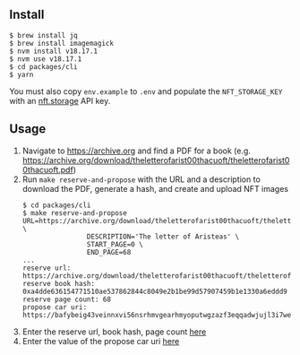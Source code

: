 ## Install

```
$ brew install jq
$ brew install imagemagick
$ nvm install v18.17.1
$ nvm use v18.17.1
$ cd packages/cli
$ yarn
```

You must also copy `env.example` to `.env` and populate the `NFT_STORAGE_KEY` with an [nft.storage](https://nft.storage) API key.

## Usage
1. Navigate to https://archive.org and find a PDF for a book (e.g. https://archive.org/download/theletterofarist00thacuoft/theletterofarist00thacuoft.pdf)
1. Run `make reserve-and-propose` with the URL and a description to download the PDF, generate a hash, and create and upload NFT images
    ```{bash}
    $ cd packages/cli
    $ make reserve-and-propose URL=https://archive.org/download/theletterofarist00thacuoft/theletterofarist00thacuoft.pdf \
                    DESCRIPTION='The letter of Aristeas' \
                    START_PAGE=0 \
                    END_PAGE=68
    ...
    reserve url: https://archive.org/download/theletterofarist00thacuoft/theletterofarist00thacuoft.pdf
    reserve book hash: 0xa4dde636154771510ae537862844c8049e2b1be99d57907459b1e1330a6eddd9
    reserve page count: 68
    propose car uri: https://bafybeig43veinnxvi56nsrhmvgearhmyoputwgzazf3eqqadwjujl3i7we.ipfs.nftstorage.link/{id}.json
    ```
1. Enter the reserve url, book hash, page count [here](http://localhost:3000)
1. Enter the value of the propose car uri [here](http://localhost:3000)